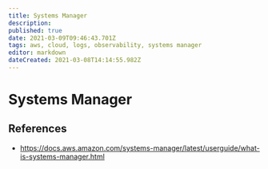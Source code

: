 ```yaml
---
title: Systems Manager
description: 
published: true
date: 2021-03-09T09:46:43.701Z
tags: aws, cloud, logs, observability, systems manager
editor: markdown
dateCreated: 2021-03-08T14:14:55.982Z
---
```


# Systems Manager
## References
- https://docs.aws.amazon.com/systems-manager/latest/userguide/what-is-systems-manager.html